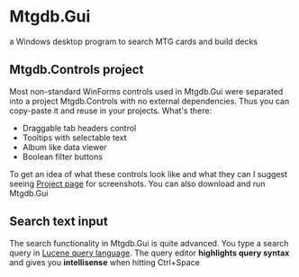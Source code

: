 # Mtgdb.Gui
a Windows desktop program to search MTG cards and build decks

## Mtgdb.Controls project
Most non-standard WinForms controls used in Mtgdb.Gui were separated into a
project Mtgdb.Controls with no external dependencies. Thus you can copy-paste
it and reuse in your projects. What's there:

* Draggable tab headers control
* Tooltips with selectable text
* Album like data viewer
* Boolean filter buttons

To get an idea of what these controls look like and what they can I suggest
seeing [Project page](https://www.slightlymagic.net/forum/viewtopic.php?f=15&t=19298&p=204067#p204067)
for screenshots. You can also download and run Mtgdb.Gui

## Search text input
The search functionality in Mtgdb.Gui is quite advanced.
You type a search query in [Lucene query language](https://lucene.apache.org/core/2_9_4/queryparsersyntax.html).
The query editor **highlights query syntax** and gives you **intellisense** when hitting Ctrl+Space

